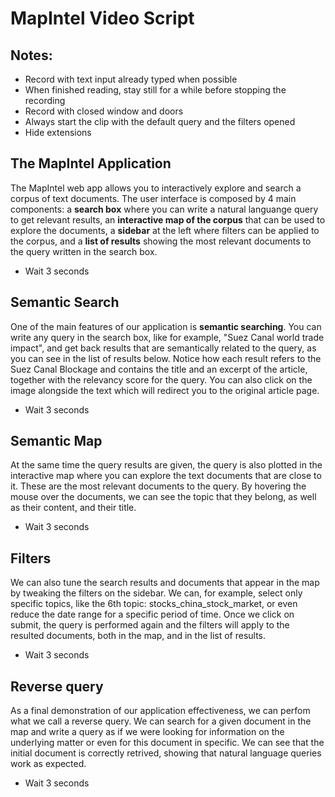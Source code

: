 # MapIntel Video Script

## Notes:
- Record with text input already typed when possible
- When finished reading, stay still for a while before stopping the recording
- Record with closed window and doors
- Always start the clip with the default query and the filters opened
- Hide extensions

## The MapIntel Application
The MapIntel web app allows you to interactively explore and search a corpus of text documents.
The user interface is composed by 4 main components: a **search box** where you can write a natural languange query to get relevant results, an **interactive map of the corpus** that can be used to explore the documents, a **sidebar** at the left where filters can be applied to the corpus, and a **list of results** showing the most relevant documents to the query written in the search box.

- Wait 3 seconds

## Semantic Search
One of the main features of our application is **semantic searching**. 
You can write any query in the search box, like for example, "Suez Canal world trade impact", and get back results that are semantically related to the query, as you can see in the list of results below.
Notice how each result refers to the Suez Canal Blockage and contains the title and an excerpt of the article, together with the relevancy score for the query.
You can also click on the image alongside the text which will redirect you to the original article page.

- Wait 3 seconds

## Semantic Map
At the same time the query results are given, the query is also plotted in the interactive map where you can explore the text documents that are close to it.
These are the most relevant documents to the query.
By hovering the mouse over the documents, we can see the topic that they belong, as well as their content, and their title.

- Wait 3 seconds

## Filters
We can also tune the search results and documents that appear in the map by tweaking the filters on the sidebar.
We can, for example, select only specific topics, like the 6th topic: stocks_china_stock_market, or even reduce the date range for a specific period of time.
Once we click on submit, the query is performed again and the filters will apply to the resulted documents, both in the map, and in the list of results.

- Wait 3 seconds

## Reverse query
As a final demonstration of our application effectiveness, we can perfom what we call a reverse query.
We can search for a given document in the map and write a query as if we were looking for information on the underlying matter or even for this document in specific.
We can see that the initial document is correctly retrived, showing that natural language queries work as expected.

- Wait 3 seconds
